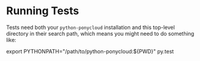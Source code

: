 # Running Tests

Tests need both your `python-ponycloud` installation and this top-level
directory in their search path, which means you might need to do
something like:

   export PYTHONPATH="/path/to/python-ponycloud:${PWD}"
   py.test

